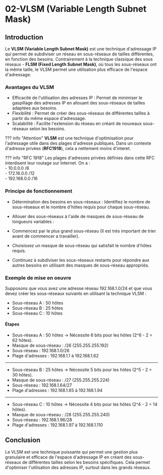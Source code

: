 # 02-VLSM (Variable Length Subnet Mask)
## Introduction

Le **VLSM (Variable Length Subnet Mask)** est une technique d'adressage IP qui permet de subdiviser un réseau en sous-réseaux de tailles différentes, en fonction des besoins. Contrairement à la technique classique des sous réseaux - **FLSM (Fixed Length Subnet Mask)**, où tous les sous-réseaux ont la même taille, le VLSM permet une utilisation plus efficace de l'espace d'adressage.

### Avantages du VLSM

-    Efficacité de l'utilisation des adresses IP : Permet de minimiser le gaspillage des adresses IP en allouant des sous-réseaux de tailles adaptées aux besoins.
-    Flexibilité : Permet de créer des sous-réseaux de différentes tailles à partir du même espace d'adressage.
-    Scalabilité : Facilite l'extension du réseau en créant de nouveaux sous-réseaux selon les besoins.

??? info "Attention"
    **VLSM** est une technique d'optimisation pour l'adressage utile dans des plages d'adresse publiques. Dans un contexte d'adresse privées (**RFC1918**), cela a nettement moins d'interet.

??? info "RFC 1918"
    Les plages d'adresses privées définies dans cette RFC interdisent leur routage sur Internet. On a :</br>
    -    10.0.0.0 /8  </br>
    -    172.16.0.0 /12 </br>
    -    192.168.0.0 /16 </br>

### Principe de fonctionnement

-    Détermination des besoins en sous-réseaux : Identifiez le nombre de sous-réseaux et le nombre d'hôtes requis pour chaque sous-réseau.

-    Allouer des sous-réseaux à l'aide de masques de sous-réseau de longueurs variables :
-    Commencez par le plus grand sous-réseau (Il est très important de trier avant de commencer a travailler).
-    Choisissez un masque de sous-réseau qui satisfait le nombre d'hôtes requis.
-    Continuez à subdiviser les sous-réseaux restants pour répondre aux autres besoins en utilisant des masques de sous-réseau appropriés.

### Exemple de mise en oeuvre

Supposons que vous avez une adresse réseau 192.168.1.0/24 et que vous devez créer les sous-réseaux suivants en utilisant la technique VLSM :

-    Sous-réseau A : 50 hôtes
-    Sous-réseau B : 25 hôtes
-    Sous-réseau C : 10 hôtes

#### Étapes

-    Sous-réseau A : 50 hôtes → Nécessite 6 bits pour les hôtes (2^6 - 2 = 62 hôtes).
-    Masque de sous-réseau : /26 (255.255.255.192)
-    Sous-réseau : 192.168.1.0/26
-    Plage d'adresses : 192.168.1.1 à 192.168.1.62
----
-    Sous-réseau B : 25 hôtes → Nécessite 5 bits pour les hôtes (2^5 - 2 = 30 hôtes).
-    Masque de sous-réseau : /27 (255.255.255.224)
-    Sous-réseau : 192.168.1.64/27
-    Plage d'adresses : 192.168.1.65 à 192.168.1.94
----
-    Sous-réseau C : 10 hôtes → Nécessite 4 bits pour les hôtes (2^4 - 2 = 14 hôtes).
-    Masque de sous-réseau : /28 (255.255.255.240)
-    Sous-réseau : 192.168.1.96/28
-    Plage d'adresses : 192.168.1.97 à 192.168.1.110

## Conclusion

Le VLSM est une technique puissante qui permet une gestion plus granulaire et efficace de l'espace d'adressage IP en créant des sous-réseaux de différentes tailles selon les besoins spécifiques. Cela permet d'optimiser l'utilisation des adresses IP, surtout dans les grands réseaux.